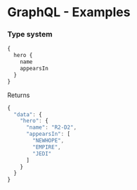 # GraphQL  - Examples



### Type system

```javascript
{
  hero {
    name
    appearsIn
  }
}
```

Returns

```javascript
{
  "data": {
    "hero": {
      "name": "R2-D2",
      "appearsIn": [
        "NEWHOPE",
        "EMPIRE",
        "JEDI"
      ]
    }
  }
}
```



